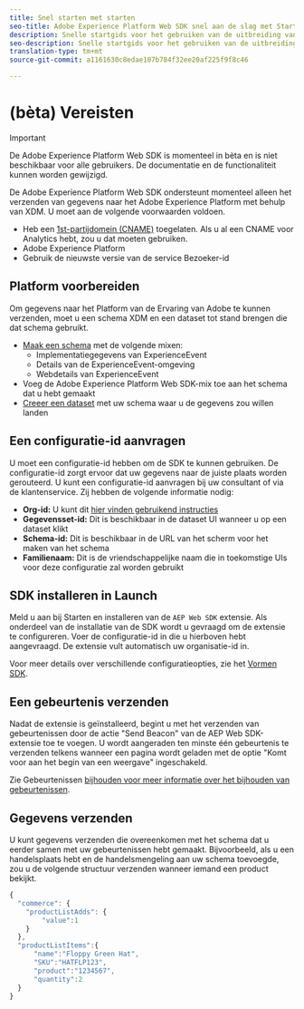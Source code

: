 ```yaml
---
title: Snel starten met starten
seo-title: Adobe Experience Platform Web SDK snel aan de slag met Starten
description: Snelle startgids voor het gebruiken van de uitbreiding van SDK van het Platform van de Ervaring om gegevens te verzamelen
seo-description: Snelle startgids voor het gebruiken van de uitbreiding van SDK van het Platform van de Ervaring om gegevens te verzamelen
translation-type: tm+mt
source-git-commit: a1161630c8edae107b784f32ee20af225f9f8c46

---
```



# (bèta) Vereisten

>[!IMPORTANT]
>
>De Adobe Experience Platform Web SDK is momenteel in bèta en is niet beschikbaar voor alle gebruikers. De documentatie en de functionaliteit kunnen worden gewijzigd.

De Adobe Experience Platform Web SDK ondersteunt momenteel alleen het verzenden van gegevens naar het Adobe Experience Platform met behulp van XDM. U moet aan de volgende voorwaarden voldoen.

- Heb een [1st-partijdomein (CNAME)](https://docs.adobe.com/content/help/en/core-services/interface/ec-cookies/cookies-first-party.html) toegelaten. Als u al een CNAME voor Analytics hebt, zou u dat moeten gebruiken.
- Adobe Experience Platform
- Gebruik de nieuwste versie van de service Bezoeker-id

## Platform voorbereiden

Om gegevens naar het Platform van de Ervaring van Adobe te kunnen verzenden, moet u een schema XDM en een dataset tot stand brengen die dat schema gebruikt.

- [Maak een schema](../../xdm/tutorials/create-schema-ui.md) met de volgende mixen:
   - Implementatiegegevens van ExperienceEvent
   - Details van de ExperienceEvent-omgeving
   - Webdetails van ExperienceEvent
- Voeg de Adobe Experience Platform Web SDK-mix toe aan het schema dat u hebt gemaakt
- [Creeer een dataset](https://platform.adobe.com/dataset/overview) met uw schema waar u de gegevens zou willen landen

## Een configuratie-id aanvragen

U moet een configuratie-id hebben om de SDK te kunnen gebruiken. De configuratie-id zorgt ervoor dat uw gegevens naar de juiste plaats worden gerouteerd. U kunt een configuratie-id aanvragen bij uw consultant of via de klantenservice. Zij hebben de volgende informatie nodig:

- **Org-id:** U kunt dit [hier vinden gebruikend instructies](https://docs.adobe.com/content/help/en/core-services/interface/manage-users-and-products/organizations.html)
- **Gegevensset-id:** Dit is beschikbaar in de dataset UI wanneer u op een dataset klikt
- **Schema-id:** Dit is beschikbaar in de URL van het scherm voor het maken van het schema
- **Familienaam:** Dit is de vriendschappelijke naam die in toekomstige UIs voor deze configuratie zal worden gebruikt

## SDK installeren in Launch

Meld u aan bij Starten en installeren van de `AEP Web SDK` extensie. Als onderdeel van de installatie van de SDK wordt u gevraagd om de extensie te configureren. Voer de configuratie-id in die u hierboven hebt aangevraagd. De extensie vult automatisch uw organisatie-id in.

Voor meer details over verschillende configuratieopties, zie het [Vormen SDK](../fundamentals/configuring-the-sdk.md).

## Een gebeurtenis verzenden

Nadat de extensie is geïnstalleerd, begint u met het verzenden van gebeurtenissen door de actie &quot;Send Beacon&quot; van de AEP Web SDK-extensie toe te voegen. U wordt aangeraden ten minste één gebeurtenis te verzenden telkens wanneer een pagina wordt geladen met de optie &quot;Komt voor aan het begin van een weergave&quot; ingeschakeld.

Zie Gebeurtenissen [bijhouden voor meer informatie over het bijhouden van gebeurtenissen](../fundamentals/tracking-events.md).

## Gegevens verzenden

U kunt gegevens verzenden die overeenkomen met het schema dat u eerder samen met uw gebeurtenissen hebt gemaakt. Bijvoorbeeld, als u een handelsplaats hebt en de handelsmengeling aan uw schema toevoegde, zou u de volgende structuur verzenden wanneer iemand een product bekijkt.

```javascript
{
  "commerce": {
    "productListAdds": {
        "value":1
    }
  },
  "productListItems":{
      "name":"Floppy Green Hat",
      "SKU":"HATFLP123",
      "product":"1234567",
      "quantity":2
  }
}
```
